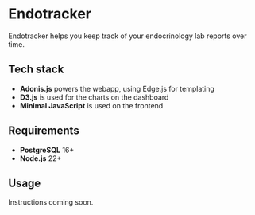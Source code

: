 # Endotracker

Endotracker helps you keep track of your endocrinology lab reports over time.

## Tech stack

- **Adonis.js** powers the webapp, using Edge.js for templating
- **D3.js** is used for the charts on the dashboard
- **Minimal JavaScript** is used on the frontend

## Requirements

- **PostgreSQL** 16+
- **Node.js** 22+

## Usage

Instructions coming soon.
